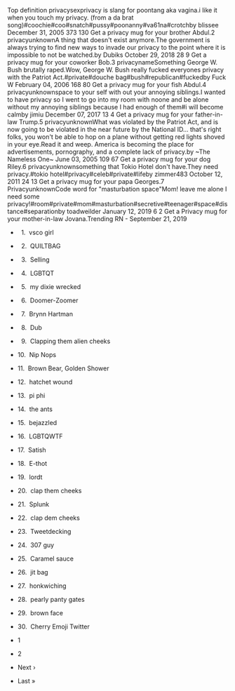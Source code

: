 Top definition privacysexprivacy is slang for poontang aka vagina.i like it when you touch my privacy. (from a da brat song)#coochie#coo#snatch#pussy#poonanny#va61na#crotchby blissee December 31, 2005 373 130 Get a privacy mug for your brother Abdul.2 privacyunknownA thing that doesn't exist anymore.The government is always trying to find new ways to invade our privacy to the point where it is impossible to not be watched.by Dubiks October 29, 2018 28 9 Get a privacy mug for your coworker Bob.3 privacynameSomething George W. Bush brutally raped.Wow, George W. Bush really fucked everyones privacy with the Patriot Act.#private#douche bag#bush#republican#fuckedby Fuck W February 04, 2006 168 80 Get a privacy mug for your fish Abdul.4 privacyunknownspace to your self with out your annoying siblings.I wanted to have privacy so I went to go into my room with noone and be alone without my annoying siblings because I had enough of them#i will become calmby jimiu December 07, 2017 13 4 Get a privacy mug for your father-in-law Trump.5 privacyunknownWhat was violated by the Patriot Act, and is now going to be violated in the near future by the National ID... that's right folks, you won't be able to hop on a plane without getting red lights shoved in your eye.Read it and weep. America is becoming the place for advertisements, pornography, and a complete lack of privacy.by ~The Nameless One~ June 03, 2005 109 67 Get a privacy mug for your dog Riley.6 privacyunknownsomething that Tokio Hotel don't have.They need privacy.#tokio hotel#privacy#celeb#private#lifeby zimmer483 October 12, 2011 24 13 Get a privacy mug for your papa Georges.7 PrivacyunknownCode word for "masturbation space"Mom! leave me alone I need some privacy!#room#private#mom#masturbation#secretive#teenager#space#distance#separationby toadweilder January 12, 2019 6 2 Get a Privacy mug for your mother-in-law Jovana.Trending RN - September 21, 2019

*     1.  vsco girl
*     2.  QUILTBAG
*     3.  Selling
*     4.  LGBTQT
*     5.  my dixie wrecked
*     6.  Doomer-Zoomer
*     7.  Brynn Hartman
*     8.  Dub
*     9.  Clapping them alien cheeks
*   10.  Nip Nops
*   11.  Brown Bear, Golden Shower
*   12.  hatchet wound
*   13.  pi phi
*   14.  the ants
*   15.  bejazzled
*   16.  LGBTQWTF
*   17.  Satish
*   18.  E-thot
*   19.  lordt
*   20.  clap them cheeks
*   21.  Splunk
*   22.  clap dem cheeks
*   23.  Tweetdecking
*   24.  307 guy
*   25.  Caramel sauce
*   26.  jit bag
*   27.  honkwiching
*   28.  pearly panty gates
*   29.  brown face
*   30.  Cherry Emoji Twitter

*   1
*   2
*   Next ›
*   Last »